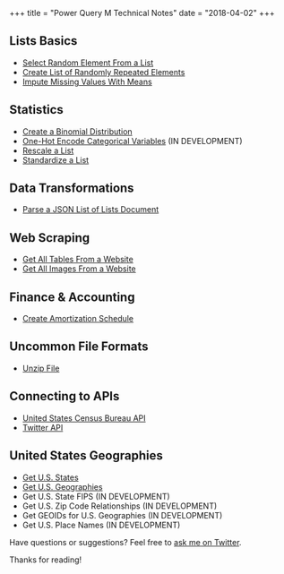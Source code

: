 +++
title = "Power Query M Technical Notes"
date = "2018-04-02"
+++

## Lists Basics
+ [Select Random Element From a List](select-random-element-from-a-list/)
+ [Create List of Randomly Repeated Elements](create-list-of-randomly-repeated-elements/)
+ [Impute Missing Values With Means](impute-missing-values-with-means/)

## Statistics
+ [Create a Binomial Distribution](create-binomial-distribution)
+ [One-Hot Encode Categorical Variables](one-hot-encode-categorical-variables/) (IN DEVELOPMENT)
+ [Rescale a List](rescale-a-list/)
+ [Standardize a List](standardize-a-list/)

## Data Transformations
+ [Parse a JSON List of Lists Document](parse-a-json-list-of-lists-document/)

## Web Scraping
+ [Get All Tables From a Website](get-all-tables-from-a-website/)
+ [Get All Images From a Website](get-all-images-from-a-website/)

## Finance & Accounting
+ [Create Amortization Schedule](create-amortization-schedule/)

## Uncommon File Formats
+ [Unzip File](unzip-file/)

## Connecting to APIs
+ [United States Census Bureau API](census/)
+ [Twitter API](twitter/)

## United States Geographies
+ [Get U.S. States](census/get-us-states/)
+ [Get U.S. Geographies](census/get-us-geographies/)
+ Get U.S. State FIPS (IN DEVELOPMENT)
+ Get U.S. Zip Code Relationships (IN DEVELOPMENT)
+ Get GEOIDs for U.S. Geographies (IN DEVELOPMENT)
+ Get U.S. Place Names (IN DEVELOPMENT)

Have questions or suggestions? Feel free to [ask me on Twitter](https://twitter.com/tonmcg).

Thanks for reading!